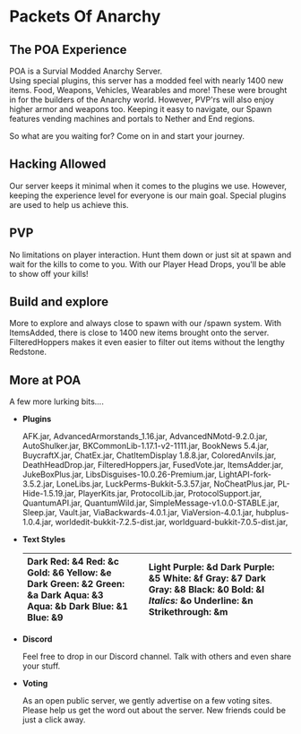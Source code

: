# Packets Of Anarchy

## The POA Experience

POA is a Survial Modded Anarchy Server.  
 Using special plugins, this server has a modded feel with nearly 1400 new items. Food, Weapons, Vehicles, Wearables and more! These were brought in for the builders of the Anarchy world. However, PVP'rs will also enjoy higher armor and weapons too. Keeping it easy to navigate, our Spawn features vending machines and portals to Nether and End regions.

 So what are you waiting for? Come on in and start your journey.

## Hacking Allowed

Our server keeps it minimal when it comes to the plugins we use. However, keeping the experience level for everyone is our main goal. Special plugins are used to help us achieve this.

## PVP

No limitations on player interaction. Hunt them down or just sit at spawn and wait for the kills to come to you. With our Player Head Drops, you'll be able to show off your kills!

## Build and explore

More to explore and always close to spawn with our /spawn system. With ItemsAdded, there is close to 1400 new items brought onto the server. FilteredHoppers makes it even easier to filter out items without the lengthy Redstone. 

## More at POA

A few more lurking bits....

* **Plugins**

  AFK.jar, AdvancedArmorstands\_1.16.jar, AdvancedNMotd-9.2.0.jar, AutoShulker.jar, BKCommonLib-1.17.1-v2-1111.jar, BookNews 5.4.jar, BuycraftX.jar, ChatEx.jar, ChatItemDisplay 1.8.8.jar, ColoredAnvils.jar, DeathHeadDrop.jar, FilteredHoppers.jar, FusedVote.jar, ItemsAdder.jar, JukeBoxPlus.jar, LibsDisguises-10.0.26-Premium.jar, LightAPI-fork-3.5.2.jar, LoneLibs.jar, LuckPerms-Bukkit-5.3.57.jar, NoCheatPlus.jar, PL-Hide-1.5.19.jar, PlayerKits.jar, ProtocolLib.jar, ProtocolSupport.jar, QuantumAPI.jar, QuantumWild.jar, SimpleMessage-v1.0.0-STABLE.jar, Sleep.jar, Vault.jar, ViaBackwards-4.0.1.jar, ViaVersion-4.0.1.jar, hubplus-1.0.4.jar, worldedit-bukkit-7.2.5-dist.jar, worldguard-bukkit-7.0.5-dist.jar,  

* **Text Styles**

  | **Dark Red**: &4  **Red**: &c  **Gold**: &6  **Yellow**: &e  **Dark Green**: &2  **Green**: &a  **Dark Aqua**: &3  **Aqua**: &b  **Dark Blue**: &1  **Blue**: &9 |  | **Light Purple**: &d  **Dark Purple**: &5  **White**: &f  **Gray**: &7  **Dark Gray**: &8  **Black**: &0  **Bold**: &l  _Italics:_ &o  Underline: &n  Strikethrough: &m |
  | :--- | :--- | :--- |

* **Discord**

  Feel free to drop in our Discord channel. Talk with others and even share your stuff.  

* **Voting**

  As an open public server, we gently advertise on a few voting sites. Please help us get the word out about the server. New friends could be just a click away.

